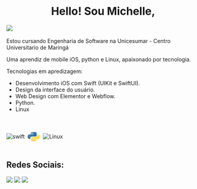 <h1 align="center">Hello! Sou Michelle,</h1>

<img src="https://media.licdn.com/dms/image/D5616AQHDjQxjZdFRvw/profile-displaybackgroundimage-shrink_350_1400/0/1694094854788?e=1700092800&v=beta&t=U6Cmw65gji3FQrN2rE_Vvy4qTw7BNgIzQJik1FahUnU">

Estou cursando Engenharia de Software na Unicesumar - Centro Universitario de Maringá

Uma aprendiz de mobile iOS, python e Linux, apaixonado por tecnologia.

Tecnologias em apredizagem:
- Desenvolvimento iOS com Swift (UIKit e SwiftUI).
- Design da interface do usuário.
- Web Design com Elementor e Webflow.
- Python.
- Linux

<br>

<div style="display: inline_block"><br>
 
  <img align="center" alt="swift" height="30" width="40" src="https://cdn.jsdelivr.net/gh/devicons/devicon/icons/swift/swift-original.svg">
  <img align="center" alt="Python" height="30" width="40" src="https://raw.githubusercontent.com/devicons/devicon/master/icons/python/python-original.svg">
  <img align="center" alt="Linux" height="30" width="40" src="https://cdn.jsdelivr.net/gh/devicons/devicon/icons/linux/linux-original.svg">
  
  
  
</div>

<br/>

<div> 
  <h2>Redes Sociais:</h2>
 
  <a href="https://www.instagram.com/by.michellemi/" target="_blank"><img src="https://img.shields.io/badge/-Instagram-%23E4405F?style=for-the-badge&logo=instagram&logoColor=white" target="_blank"></a>
  <a href = "mailto:fregnanimi@gmail.com"><img src="https://img.shields.io/badge/-Gmail-%23333?style=for-the-badge&logo=gmail&logoColor=white" target="_blank"></a>
  <a href="https://www.linkedin.com/in/michelle-fregnani-b4607a1a8/" target="_blank"><img src="https://img.shields.io/badge/-LinkedIn-%230077B5?style=for-the-badge&logo=linkedin&logoColor=white" target="_blank"></a> 
  
</div>
